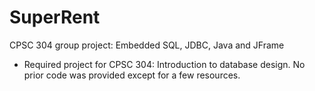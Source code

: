 # SuperRent
CPSC 304 group project: Embedded SQL, JDBC, Java and JFrame

* Required project for CPSC 304: Introduction to database design. No prior code was provided except for a few resources.
